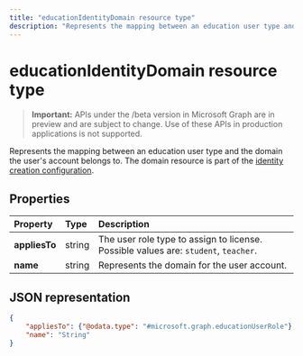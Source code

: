 ---title: "educationIdentityDomain resource type"description: "Represents the mapping between an education user type and the domain the user's account belongs to. The domain resource is part of the identity creation configuration. "---# educationIdentityDomain resource type

> **Important:** APIs under the /beta version in Microsoft Graph are in preview and are subject to change. Use of these APIs in production applications is not supported.

Represents the mapping between an education user type and the domain the user's account belongs to. The domain resource is part of the [identity creation configuration](educationidentitycreationconfiguration.md). 

## Properties

| Property | Type | Description |
|:-|:-|:-|
| **appliesTo** | string |  The user role type to assign to license. Possible values are: `student`, `teacher`.      |
| **name** | string |  Represents the domain for the user account.         |

## JSON representation
<!-- {
  "blockType": "resource",
  "optionalProperties": [

  ],
  "@odata.type": "#microsoft.graph.educationIdentityDomain"
}-->

```json
{
    "appliesTo": {"@odata.type": "#microsoft.graph.educationUserRole"},
    "name": "String"
}
```
